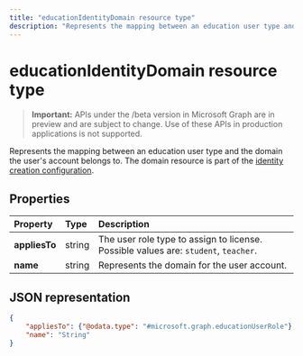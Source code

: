 ---title: "educationIdentityDomain resource type"description: "Represents the mapping between an education user type and the domain the user's account belongs to. The domain resource is part of the identity creation configuration. "---# educationIdentityDomain resource type

> **Important:** APIs under the /beta version in Microsoft Graph are in preview and are subject to change. Use of these APIs in production applications is not supported.

Represents the mapping between an education user type and the domain the user's account belongs to. The domain resource is part of the [identity creation configuration](educationidentitycreationconfiguration.md). 

## Properties

| Property | Type | Description |
|:-|:-|:-|
| **appliesTo** | string |  The user role type to assign to license. Possible values are: `student`, `teacher`.      |
| **name** | string |  Represents the domain for the user account.         |

## JSON representation
<!-- {
  "blockType": "resource",
  "optionalProperties": [

  ],
  "@odata.type": "#microsoft.graph.educationIdentityDomain"
}-->

```json
{
    "appliesTo": {"@odata.type": "#microsoft.graph.educationUserRole"},
    "name": "String"
}
```
